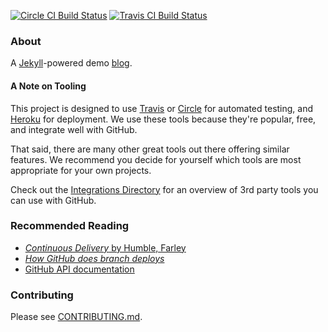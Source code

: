 [![Circle CI Build Status](https://circleci.com/gh/stoe/stoe-ci-cd-workshop.svg?style=svg)](https://circleci.com/gh/stoe/stoe-ci-cd-workshop) [![Travis CI Build Status](https://travis-ci.org/stoe/stoe-ci-cd-workshop.svg?branch=master)](https://travis-ci.org/stoe/stoe-ci-cd-workshop)

### About

A [Jekyll](http://jekyllrb.com)-powered demo [blog](https://ci-cd-workshop.herokuapp.com).


#### A Note on Tooling

This project is designed to use [Travis](https://travis-ci.org) or [Circle](https://circleci.com) for automated testing, and [Heroku](https://devcenter.heroku.com/articles/github-integration) for deployment. We use these tools because they're popular, free, and integrate well with GitHub.

That said, there are many other great tools out there offering similar features. We recommend you decide for yourself which tools are most appropriate for your own projects.

Check out the [Integrations Directory](https://github.com/integrations) for an overview of 3rd party tools you can use with GitHub.


### Recommended Reading

- [*Continuous Delivery* by Humble, Farley](http://www.informit.com/store/continuous-delivery-reliable-software-releases-through-9780321770424)
- [*How GitHub does branch deploys*](http://githubengineering.com/deploying-branches-to-github-com/)
- [GitHub API documentation](https://developer.github.com/v3/)


### Contributing

Please see [CONTRIBUTING.md](CONTRIBUTING.md).

